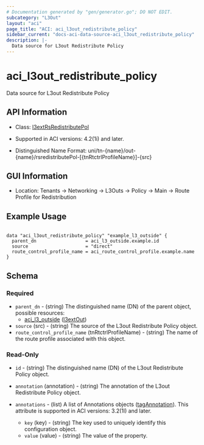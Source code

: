 ```yaml
---
# Documentation generated by "gen/generator.go"; DO NOT EDIT.
subcategory: "L3Out"
layout: "aci"
page_title: "ACI: aci_l3out_redistribute_policy"
sidebar_current: "docs-aci-data-source-aci_l3out_redistribute_policy"
description: |-
  Data source for L3out Redistribute Policy
---
```


# aci_l3out_redistribute_policy #

Data source for L3out Redistribute Policy

## API Information ##

* Class: [l3extRsRedistributePol](https://pubhub.devnetcloud.com/media/model-doc-latest/docs/app/index.html#/objects/l3extRsRedistributePol/overview)

* Supported in ACI versions: 4.2(1i) and later.

* Distinguished Name Format: uni/tn-{name}/out-{name}/rsredistributePol-[{tnRtctrlProfileName}]-{src}

## GUI Information ##

* Location: Tenants -> Networking -> L3Outs -> Policy -> Main -> Route Profile for Redistribution

## Example Usage ##

```hcl

data "aci_l3out_redistribute_policy" "example_l3_outside" {
  parent_dn                  = aci_l3_outside.example.id
  source                     = "direct"
  route_control_profile_name = aci_route_control_profile.example.name
}

```

## Schema

### Required

* `parent_dn` - (string) The distinguished name (DN) of the parent object, possible resources:
  - [aci_l3_outside](https://registry.terraform.io/providers/CiscoDevNet/aci/latest/docs/resources/l3_outside) ([l3extOut](https://pubhub.devnetcloud.com/media/model-doc-latest/docs/app/index.html#/objects/l3extOut/overview))
* `source` (src) - (string) The source of the L3out Redistribute Policy object.
* `route_control_profile_name` (tnRtctrlProfileName) - (string) The name of the route profile associated with this object.

### Read-Only

* `id` - (string) The distinguished name (DN) of the L3out Redistribute Policy object.
* `annotation` (annotation) - (string) The annotation of the L3out Redistribute Policy object.

* `annotations` - (list) A list of Annotations objects ([tagAnnotation](https://pubhub.devnetcloud.com/media/model-doc-latest/docs/app/index.html#/objects/tagAnnotation/overview)). This attribute is supported in ACI versions: 3.2(1l) and later.
  * `key` (key) - (string) The key used to uniquely identify this configuration object.
  * `value` (value) - (string) The value of the property.
